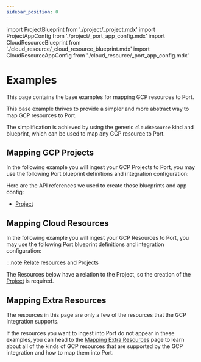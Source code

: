 ```yaml
---
sidebar_position: 0
---
```

import ProjectBlueprint from './project/\_project.mdx'
import ProjectAppConfig from './project/\_port_app_config.mdx'
import CloudResourceBlueprint from './cloud_resource/\_cloud_resource_blueprint.mdx'
import CloudResourceAppConfig from './cloud_resource/\_port_app_config.mdx'

# Examples

This page contains the base examples for mapping GCP resources to Port.

This base example thrives to provide a simpler and more abstract way to map GCP resources to Port.

The simplification is achieved by using the generic `cloudResource` kind and blueprint, which can be used to map any GCP resource to Port.

## Mapping GCP Projects

In the following example you will ingest your GCP Projects to Port, you may use the following Port blueprint definitions and integration configuration:

<ProjectBlueprint/>

<ProjectAppConfig/>

Here are the API references we used to create those blueprints and app config:

- [Project](https://cloud.google.com/resource-manager/reference/rest/v3/projects#Project)

## Mapping Cloud Resources

In the following example you will ingest your GCP Resources to Port, you may use the following Port blueprint definitions and integration configuration:

:::note Relate resources and Projects

The Resources below have a relation to the Project, so the creation of the [Project](#mapping-gcp-projects) is required.

<CloudResourceBlueprint/>

<CloudResourceAppConfig/>

## Mapping Extra Resources

The resources in this page are only a few of the resources that the GCP Integration supports.

If the resources you want to ingest into Port do not appear in these examples, you can head to the [Mapping Extra Resources](./mapping_extra_resources.md) page to learn about all of the kinds of GCP resources that are supported by the GCP integration and how to map them into Port.
